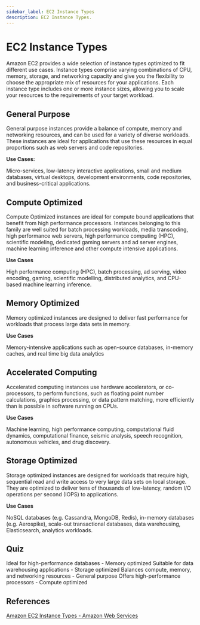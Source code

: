 ```yaml
---
sidebar_label: EC2 Instance Types
description: EC2 Instance Types.
---
```


# EC2 Instance Types

Amazon EC2 provides a wide selection of instance types optimized to fit different use cases. Instance types comprise varying combinations of CPU, memory, storage, and networking capacity and give you the flexibility to choose the appropriate mix of resources for your applications. Each instance type includes one or more instance sizes, allowing you to scale your resources to the requirements of your target workload.

## General Purpose

General purpose instances provide a balance of compute, memory and networking resources, and can be used for a variety of diverse workloads. These instances are ideal for applications that use these resources in equal proportions such as web servers and code repositories.

**Use Cases:**

Micro-services, low-latency interactive applications, small and medium databases, virtual desktops, development environments, code repositories, and business-critical applications.

## Compute Optimized

Compute Optimized instances are ideal for compute bound applications that benefit from high performance processors. Instances belonging to this family are well suited for batch processing workloads, media transcoding, high performance web servers, high performance computing (HPC), scientific modeling, dedicated gaming servers and ad server engines, machine learning inference and other compute intensive applications.

**Use Cases**

High performance computing (HPC), batch processing, ad serving, video encoding, gaming, scientific modelling, distributed analytics, and CPU-based machine learning inference.

## Memory Optimized

Memory optimized instances are designed to deliver fast performance for workloads that process large data sets in memory.

**Use Cases**

Memory-intensive applications such as open-source databases, in-memory caches, and real time big data analytics

## Accelerated Computing

Accelerated computing instances use hardware accelerators, or co-processors, to perform functions, such as floating point number calculations, graphics processing, or data pattern matching, more efficiently than is possible in software running on CPUs.

**Use Cases**

Machine learning, high performance computing, computational fluid dynamics, computational finance, seismic analysis, speech recognition, autonomous vehicles, and drug discovery.

## Storage Optimized

Storage optimized instances are designed for workloads that require high, sequential read and write access to very large data sets on local storage. They are optimized to deliver tens of thousands of low-latency, random I/O operations per second (IOPS) to applications.

**Use Cases**

NoSQL databases (e.g. Cassandra, MongoDB, Redis), in-memory databases (e.g. Aerospike), scale-out transactional databases, data warehousing, Elasticsearch, analytics workloads.

## Quiz

Ideal for high-performance databases - Memory optimized
Suitable for data warehousing applications - Storage optimized
Balances compute, memory, and networking resources - General purpose
Offers high-performance processors - Compute optimized

## References

[Amazon EC2 Instance Types - Amazon Web Services](https://aws.amazon.com/ec2/instance-types/)